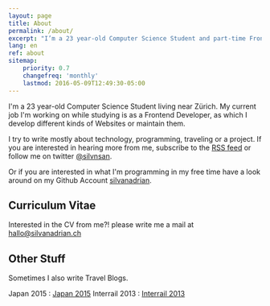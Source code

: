 ```yaml
---
layout: page
title: About
permalink: /about/
excerpt: "I’m a 23 year-old Computer Science Student and part-time Frontend Developer"
lang: en
ref: about
sitemap:
    priority: 0.7
    changefreq: 'monthly'
    lastmod: 2016-05-09T12:49:30-05:00
---
```


I'm a 23 year-old Computer Science Student living near Zürich.
My current job I'm working on while studying is as a Frontend Developer, as which I develop different kinds of Websites or maintain them.

I try to write mostly about technology, programming, traveling or a project. If you are interested in hearing more from me, subscribe to the [RSS feed](https://silvanadrian.ch/feed.xml) or follow me on twitter [@silvnsan](https://twitter.com/silvnsan).

Or if you are interested in what I'm programming in my free time have a look around on my Github Account [silvanadrian](https://github.com/silvanadrian).


## Curriculum Vitae

Interested in the CV from me?! please write me a mail at <a href="mailto:hallo@silvanadrian.ch">hallo@silvanadrian.ch</a>

## Other Stuff

Sometimes I also write Travel Blogs.

Japan 2015 : <a rel="nofollow" href="http://silvanadrian.ch/japan2015">Japan 2015</a>
Interrail 2013 : <a rel="nofollow" href="http://silvanadrian.ch/interrail2013">Interrail 2013</a>
